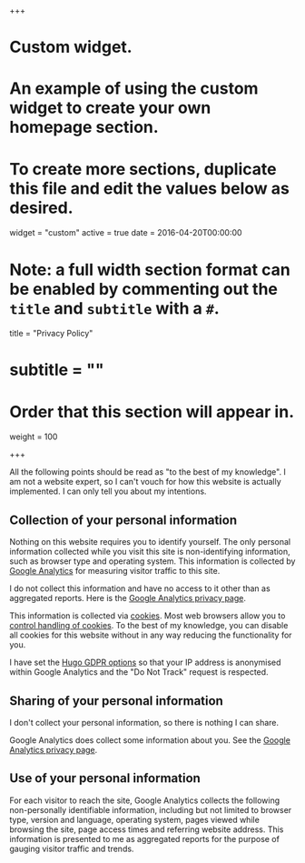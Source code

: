 +++
# Custom widget.
# An example of using the custom widget to create your own homepage section.
# To create more sections, duplicate this file and edit the values below as desired.
widget = "custom"
active = true
date = 2016-04-20T00:00:00

# Note: a full width section format can be enabled by commenting out the `title` and `subtitle` with a `#`.
title = "Privacy Policy"
# subtitle = ""

# Order that this section will appear in.
weight = 100

+++

All the following points should be read as "to the best of my knowledge".
I am not a website expert, 
so I can't vouch for how this website is actually implemented.
I can only tell you about my intentions.

## Collection of your personal information

Nothing on this website requires you to identify yourself.
The only personal information collected while you visit this site 
is non-identifying information,
such as browser type and operating system.
This information is collected by [Google Analytics](https://en.wikipedia.org/wiki/Google_Analytics) 
for measuring visitor traffic to this site.

I do not collect this information and have no access to it
other than as aggregated reports.
Here is the [Google Analytics privacy page](https://support.google.com/analytics/answer/6004245).

This information is collected via [cookies](https://www.youtube.com/watch?v=IPQhME1UYQU).
Most web browsers allow you to [control handling of cookies](https://cookies.insites.com/disable-cookies/).
To the best of my knowledge,
you can disable all cookies for this website
without in any way reducing the functionality for you.

I have set the [Hugo GDPR options](https://gohugo.io/about/hugo-and-gdpr/#all-privacy-settings)
so that your IP address is anonymised within Google Analytics
and the "Do Not Track" request is respected.

## Sharing of your personal information

I don't collect your personal information,
so there is nothing I can share.

Google Analytics does collect some information about you.
See the [Google Analytics privacy page](https://support.google.com/analytics/answer/6004245).

## Use of your personal information

For each visitor to reach the site, 
Google Analytics collects the following non-personally identifiable information,
including but not limited to browser type, version and language, 
operating system, pages viewed while browsing the site, page access times 
and referring website address. 
This information is presented to me as aggregated reports
for the purpose of gauging visitor traffic and trends. 
